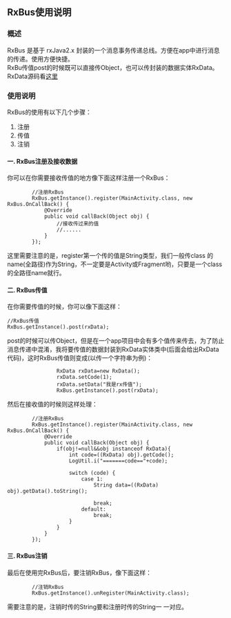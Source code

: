 ## RxBus使用说明

### 概述
RxBus 是基于 rxJava2.x 封装的一个消息事务传递总线。方便在app中进行消息的传递。使用方便快捷。  
RxBu传值post的时候既可以直接传Object，也可以传封装的数据实体RxData。  
RxData源码看[这里]()

### 使用说明
RxBus的使用有以下几个步骤：
1. 注册
2. 传值
3. 注销
#### 一. RxBus注册及接收数据  
你可以在你需要接收传值的地方像下面这样注册一个RxBus：
```
        //注册RxBus
        RxBus.getInstance().register(MainActivity.class, new RxBus.OnCallBack() {
            @Override
            public void callBack(Object obj) {
                //接收传过来的值
                //......
            }
        });
```
这里需要注意的是，register第一个传的值是String类型，我们一般传class 的name(全路径)作为String，不一定要是Activity或Fragment哟，只要是一个class的全路径name就行。
#### 二. RxBus传值  
在你需要传值的时候，你可以像下面这样：
```
//RxBus传值
RxBus.getInstance().post(rxData);
```
post的时候可以传Object，但是在一个app项目中会有多个值传来传去，为了防止消息传递中混淆，我将要传值的数据封装到RxData实体类中(后面会给出RxData代码)，这时RxBus传值则变成(以传一个字符串为例)：
```
                RxData rxData=new RxData();
                rxData.setCode(1);
                rxData.setData("我是rx传值");
                RxBus.getInstance().post(rxData);
```
然后在接收值的时候则这样处理：
```
        //注册RxBus
        RxBus.getInstance().register(MainActivity.class, new RxBus.OnCallBack() {
            @Override
            public void callBack(Object obj) {
                if(obj!=null&&obj instanceof RxData){
                    int code=((RxData) obj).getCode();
                    LogUtil.i("=======code=="+code);
                    
                    switch (code) {
                        case 1:
                            String data=((RxData) obj).getData().toString();
                            
                            break;
                        default:
                            break;
                    }
                }
            }
        });
```
#### 三. RxBus注销  
最后在使用完RxBus后，要注销RxBus，像下面这样：
```
        //注销RxBus
        RxBus.getInstance().unRegister(MainActivity.class);
```
需要注意的是，注销时传的String要和注册时传的String一 一对应。

